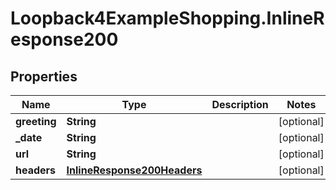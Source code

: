 # Loopback4ExampleShopping.InlineResponse200

## Properties

Name | Type | Description | Notes
------------ | ------------- | ------------- | -------------
**greeting** | **String** |  | [optional] 
**_date** | **String** |  | [optional] 
**url** | **String** |  | [optional] 
**headers** | [**InlineResponse200Headers**](InlineResponse200Headers.md) |  | [optional] 


